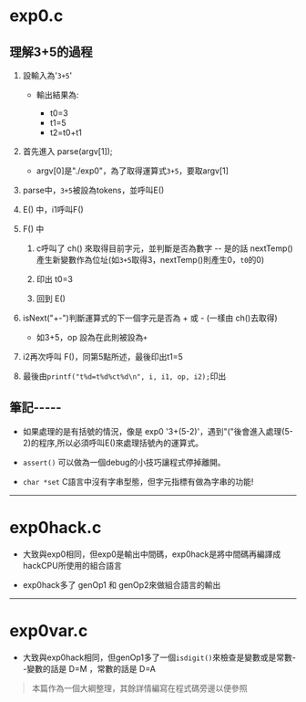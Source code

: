 # exp0.c

## 理解3+5的過程

1. 設輸入為'`3+5`'

   * 輸出結果為:
   
      * t0=3
      * t1=5
      * t2=t0+t1

2. 首先進入  parse(argv[1]);

    * argv[0]是"./exp0"，為了取得運算式`3+5`，要取argv[1]

3. parse中，`3+5`被設為tokens，並呼叫E()

4. E() 中，i1呼叫F()

5. F() 中

    1. c呼叫了 ch() 來取得目前字元，並判斷是否為數字 -- 是的話 nextTemp()產生新變數作為位址(如`3+5`取得3，nextTemp()則產生0，`t0`的0)
  
    2. 印出 t0=3
  
    3. 回到 E()
  
6. isNext("+-")判斷運算式的下一個字元是否為 + 或 - (一樣由 ch()去取得)

    * 如3+5，op 設為在此則被設為`+`
  
7. i2再次呼叫 F()，同第5點所述，最後印出t1=5

8. 最後由`printf("t%d=t%d%ct%d\n", i, i1, op, i2);`印出

## 筆記-----

* 如果處理的是有括號的情況，像是 exp0 '3+(5-2)'，遇到"("後會進入處理(5-2)的程序,所以必須呼叫E()來處理括號內的運算式。

* `assert()` 可以做為一個debug的小技巧讓程式停掉離開。

* `char *set` C語言中沒有字串型態，但字元指標有做為字串的功能!

***

# exp0hack.c

* 大致與exp0相同，但exp0是輸出中間碼，exp0hack是將中間碼再編譯成hackCPU所使用的組合語言

* exp0hack多了 genOp1 和 genOp2來做組合語言的輸出

***

# exp0var.c

* 大致與exp0hack相同，但genOp1多了一個`isdigit()`來檢查是變數或是常數--變數的話是 D=M ，常數的話是 D=A





> 本篇作為一個大綱整理，其餘詳情編寫在程式碼旁邊以便參照

